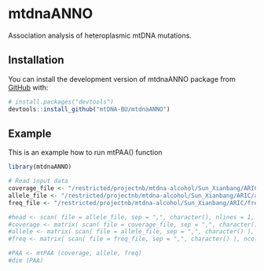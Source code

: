 
<!-- README.md is generated from README.Rmd. Please edit that file -->

# mtdnaANNO

<!-- badges: start -->

<!-- badges: end -->

Association analysis of heteroplasmic mtDNA mutations.

## Installation

You can install the development version of mtdnaANNO package from
[GitHub](https://github.com/) with:

``` r
# install.packages("devtools")
devtools::install_github("mtDNA-BU/mtdnaANNO")
```

## Example

This is an example how to run mtPAA() function

``` r
library(mtdnaANNO)

# Read input data
coverage_file <- "/restricted/projectnb/mtdna-alcohol/Sun_Xianbang/ARIC/coverage/coverage.csv"
allele_file <- "/restricted/projectnb/mtdna-alcohol/Sun_Xianbang/ARIC/allele/allele.csv"
freq_file <- "/restricted/projectnb/mtdna-alcohol/Sun_Xianbang/ARIC/freq/freq.csv"

#head <- scan( file = allele_file, sep = ",", character(), nlines = 1, quiet = TRUE)
#coverage <- matrix( scan( file = coverage_file, sep = ",", character() ), ncol = length( head ), byrow = TRUE)
#allele <- matrix( scan( file = allele_file, sep = ",", character() ), ncol = length( head ), byrow = TRUE)
#freq <- matrix( scan( file = freq_file, sep = ",", character() ), ncol = length( head ), byrow = TRUE)

#PAA <- mtPAA (coverage, allele, freq)
#dim (PAA)
```
